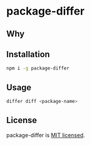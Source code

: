 # package-differ

## Why

## Installation

```bash
npm i -g package-differ
```

## Usage

```bash
differ diff <package-name>
```

## License
package-differ is [MIT licensed](https://github.com/yarastqt/mercury/blob/master/LICENSE.md).

